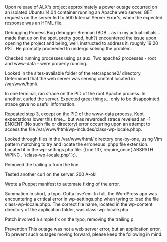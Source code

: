 Upon release of ALX's project approximately a power outage occurred on an isolated Ubuntu 14.04 container running an Apache web server. GET requests on the server led to 500 Internal Server Error's, when the expected response was an HTML file.

Debugging Process
Bug debugger Brennan (BDB... as in my actual initials... made that up on the spot, pretty good, huh?) encountered the issue upon opening the project and being, well, instructed to address it, roughly 19:20 PST. He promptly proceeded to undergo solving the problem.

Checked running processes using ps aux. Two apache2 processes - root and www-data - were properly running.

Looked in the sites-available folder of the /etc/apache2/ directory. Determined that the web server was serving content located in /var/www/html/.

In one terminal, ran strace on the PID of the root Apache process. In another, curled the server. Expected great things... only to be disappointed. strace gave no useful information.

Repeated step 3, except on the PID of the www-data process. Kept expectations lower this time... but was rewarded! strace revelead an -1 ENOENT (No such file or directory) error occurring upon an attempt to access the file /var/www/html/wp-includes/class-wp-locale.phpp.

Looked through files in the /var/www/html/ directory one-by-one, using Vim pattern matching to try and locate the erroneous .phpp file extension. Located it in the wp-settings.php file. (Line 137, require_once( ABSPATH . WPINC . '/class-wp-locale.php' );).

Removed the trailing p from the line.

Tested another curl on the server. 200 A-ok!

Wrote a Puppet manifest to automate fixing of the error.

Summation
In short, a typo. Gotta love'em. In full, the WordPress app was encountering a critical error in wp-settings.php when tyring to load the file class-wp-locale.phpp. The correct file name, located in the wp-content directory of the application folder, was class-wp-locale.php.

Patch involved a simple fix on the typo, removing the trailing p.

Prevention
This outage was not a web server error, but an application error. To prevent such outages moving forward, please keep the following in mind.
